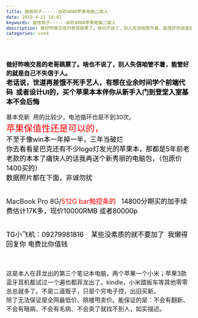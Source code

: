 ```yaml
---
title: 被放鸽子------自砍4000苹果电脑二嫁人
date: 2019-4-21 16:01
keywords: 被放鸽子------自砍4000苹果电脑二嫁人
description: 做好昨晚交易的老哥跳票了。啥也不说了，别人失信咱管不着，能管好的就是自己不失信于人。老话说，世道再差饿不死手艺人，有想在业余时间学个前端代码  或者设计UI的，买个苹果本本伴你从新手入门到登堂入室基本不会后悔基本充新  用的比较少，电池循环
categories: used
---
```

<td class="t_f" id="postmessage_3569915">

<br/>
<br/>
<font size="3"><font color="#000000"><strong>做好昨晚交易的老哥跳票了。啥也不说了，别人失信咱管不着，能管好的就是自己不失信于人。</strong></font></font><br/>
<font size="4"><font color="#000000"><strong>老话说，世道再差饿不死手艺人，有想在业余时间学个前端代码  或者设计UI的，买个苹果本本伴你从新手入门到登堂入室基本不会后悔</strong></font></font><font color="#000000"><font size="4"><br/>
</font></font><br/>
<font style="font-size:16px">基本充新  用的比较少，电池循环也是不到30次。</font><br/>
<font color="#ff0000"><font style="font-size:16px"><font size="5">苹果保值性还是可以的，</font></font></font><br/>
<font size="4"><font color="#000000">不至于像win本一年掉一半，三年当破烂</font><br/>
<font color="#000000">你去看看星巴克还有不少logo灯发光的苹果本，那都是5年前老老款的本本了</font></font><font size="4"><font color="#000000">痛快人的话我再送个新秀丽的电脑包，（包原价1400买的）</font></font><br/>
<font size="4"><font color="#000000">数据照片都在下面，非诚勿扰</font></font><br/>
<font size="4"><font color="#000000"><br/>
</font></font><br/>
<font size="4">MacBook Pro 8G/</font><font color="#ff0000"><font size="4">512G bar触控条的 </font></font><font color="#000000"><font size="4">  14800分期买的加手续费估计17K多，现价10000RMB 或者80000p</font></font><font size="4"><font color="#000000"><br/>
</font></font><br/>
<font size="4"><font color="#000000"><br/>
</font></font><font color="#000"><font size="4">TG小飞机：09279981816    某些没素质的就不要加了  我懒得回复你 电费比你值钱</font></font><br/>
<br/>
<font color="#000"><font size="4"><br/>
</font></font><br/>
<font size="3">这是本人在菲龙出的第三个笔记本电脑，两个苹果一个小米；苹果3款蓝牙耳机都试过一个遍也都菲龙出了。kindle，小米踏板车等其他零零总总就多了。不是二道贩子，只是个穷电子控，出旧买新。</font><br/>
<font size="3">除了无法保证是全网最低价、跳楼甩卖价。能保证的是：不会有翻新、不会有暗病、不会有毛病、不会卖了就找不到人，如实描述。</font><br/>
<br/>
</td>
